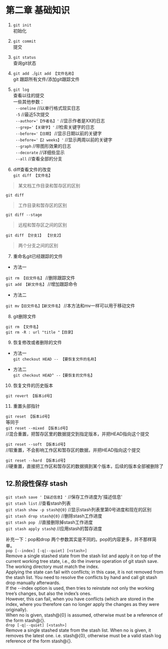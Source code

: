 # 第二章 基础知识  

1. `git init`  
初始化  

2. `git commit`  
提交  

3. `git status`  
查询git状态

4. `git add .`/`git add 【文件名称】`  
git 跟踪所有文件/添加git跟踪文件  

5. `git log`  
查看以往的提交  
一些其他参数：  
` --oneline`  //以单行格式现实日志  
` -5`  //最近5次提交  
` --author='【作者名】'`  //显示作者是XX的日志  
` --grep='【关键字】'`  //检索关键字的日志  
` --before='【日期】`  //显示日期以前的关键字  
` --before='【2 weeks】'`  //显示两周以前的关键字  
` --graph`  //带图形效果的日志  
` --decorate`  //详细些显示  
` --all`  //查看全部的分支  

6. diff查看文件的改变  
`git diff 【文件名】`  
>某文档工作目录和暂存区的区别  

`git diff`  
> 工作目录和暂存区的区别  

`git diff --stage`  
> 远程和暂存区之间的区别  

`git diff 【分支1】 【分支2】`  
>两个分支之间的区别  

7. 重命名git已经跟踪的文件  
- 方法一

`git rm 【旧文件名】`  //删除跟踪文件  
`git add 【新文件名】`  //增加跟踪命令  

- 方法二

`git mv【旧文件名】【新文件名】` //本方法和mv一样可以用于移动文件  

8. git删除文件  

`git rm 【文件名】`    
`git rm -R : url "title "【目录】`  

9. 恢复修改或者删除的文件    

- 方法一    
`git checkout HEAD -- 【要恢复文件的名称】`  

- 方法二  
`git checkout HEAD^ --【要恢复的文件名】`  

10. 恢复文件的历史版本 

`git revert 【版本id号】  `  

11. 重置头部指针  

`git reset 【版本id号】`  
等同于  
`git reset --mixed 【版本id号】`  
//混合重置，把暂存区里的数据提交到指定版本，并把HEAD指向这个提交  

`git reset --soft 【版本id号】`  
//软重置，不会影响工作区和暂存区的数据，并把HEAD指向这个提交  

`git reset --hard 【版本id号】`  
//硬重置，直接把工作区和暂存区的数据搞到某个版本，后续的版本全部被删除了  


## 12.阶段性保存 stash  

`git stash save '【描述信息】'`  //保存工作进度为'描述信息'  
`git stash list`  //查看stash列表  
`git stash show -p stash@{0}`  //显示stash列表里第0号进度和现在的区别  
`git stash drop stash@{0}`  //删除stash工作进度  
`git stash pop `  //直接删除掉stash工作进度  
`git stash apply stash@` //应用stash的暂存进度  

补充一下：pop和drop 两个参数其实是不同的。pop的内容更多，并不那样简单。  
`pop [--index] [-q|--quiet] [<stash>]`  
    Remove a single stashed state from the stash list and apply it on top of the current working tree state, i.e., do the inverse operation of git stash save. The working directory must match the index.  
Applying the state can fail with conflicts; in this case, it is not removed from the stash list. You need to resolve the conflicts by hand and call git stash drop manually afterwards.  
If the --index option is used, then tries to reinstate not only the working tree’s changes, but also the index’s ones.  
    However, this can fail, when you have conflicts (which are stored in the index, where you therefore can no longer apply the changes as they were originally).  
When no <stash> is given, stash@{0} is assumed, otherwise <stash> must be a reference of the form stash@{<revision>}.  
`drop [-q|--quiet] [<stash>]`  
    Remove a single stashed state from the stash list. When no <stash> is given, it removes the latest one. i.e.  stash@{0},
otherwise <stash> must be a valid stash log reference of the form stash@{<revision>}.  
